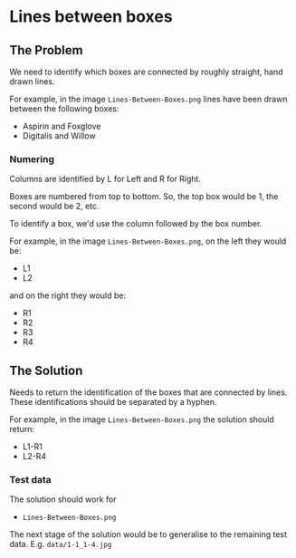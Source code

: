 # Lines between boxes

## The Problem

We need to identify which boxes are connected by roughly straight, hand drawn lines.

For example, in the image `Lines-Between-Boxes.png` lines have been drawn between the following boxes:

- Aspirin and Foxglove
- Digitalis and Willow

### Numering


Columns are identified by L for Left and R for Right.

Boxes are numbered from top to bottom. So, the top box would be 1, the second would be 2, etc.

To identify a box, we'd use the column followed by the box number.

For example, in the image `Lines-Between-Boxes.png`, on the left they would be:

- L1
- L2

and on the right they would be:

- R1
- R2
- R3
- R4



## The Solution

Needs to return the identification of the boxes that are connected by lines. These identifications should be separated by a hyphen.

For example, in the image `Lines-Between-Boxes.png` the solution should return:

- L1-R1
- L2-R4


### Test data

The solution should work for

- `Lines-Between-Boxes.png`

The next stage of the solution would be to generalise to the remaining test data. E.g. `data/1-1_1-4.jpg`


